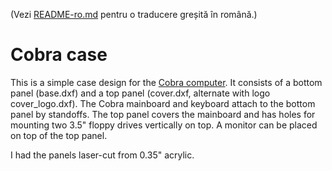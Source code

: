 (Vezi [README-ro.md](README-ro.md) pentru o traducere greșită în română.)

# Cobra case

This is a simple case design for the [Cobra computer](http://cobrasov.com).
It consists of a bottom panel (base.dxf) and a top panel (cover.dxf, alternate
with logo cover_logo.dxf).  The Cobra mainboard and keyboard attach to the
bottom panel by standoffs.  The top panel covers the mainboard and has holes
for mounting two 3.5" floppy drives vertically on top.  A monitor can be
placed on top of the top panel.

I had the panels laser-cut from 0.35" acrylic.
